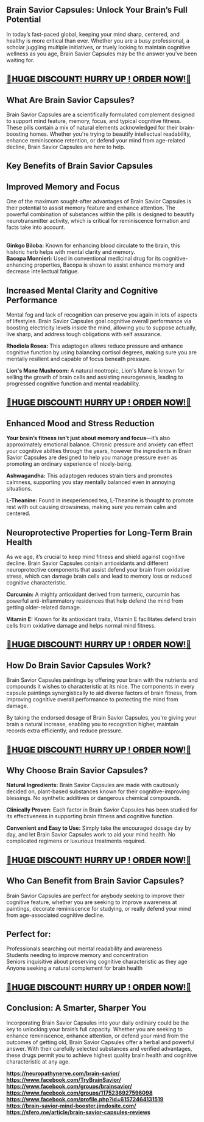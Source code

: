 <h2>Brain Savior Capsules: Unlock Your Brain&rsquo;s Full Potential</h2>
<p>In today&rsquo;s fast-paced global, keeping your mind sharp, centered, and healthy is more critical than ever. Whether you are a busy professional, a scholar juggling multiple initiatives, or truely looking to maintain cognitive wellness as you age, Brain Savior Capsules may be the answer you&rsquo;ve been waiting for.</p>
<h2><a href="https://neuropathynerve.com/brain-savior-buy/">🌸𝐇𝐔𝐆𝐄 𝐃𝐈𝐒𝐂𝐎𝐔𝐍𝐓! 𝐇𝐔𝐑𝐑𝐘 𝐔𝐏 ! 𝐎𝐑𝐃𝐄𝐑 𝐍𝐎𝐖!🌸</a></h2>
<h2>What Are Brain Savior Capsules?</h2>
<p>Brain Savior Capsules are a scientifically formulated complement designed to support mind feature, memory, focus, and typical cognitive fitness. These pills contain a mix of natural elements acknowledged for their brain-boosting homes. Whether you're trying to beautify intellectual readability, enhance reminiscence retention, or defend your mind from age-related decline, Brain Savior Capsules are here to help.</p>
<h2>Key Benefits of Brain Savior Capsules</h2>
<h2>Improved Memory and Focus</h2>
<p>One of the maximum sought-after advantages of Brain Savior Capsules is their potential to assist memory feature and enhance attention. The powerful combination of substances within the pills is designed to beautify neurotransmitter activity, which is critical for reminiscence formation and facts take into account.</p>
<p><br /><strong>Ginkgo Biloba:</strong> Known for enhancing blood circulate to the brain, this historic herb helps with mental clarity and memory.<br /><strong>Bacopa Monnieri:</strong> Used in conventional medicinal drug for its cognitive-enhancing properties, Bacopa is shown to assist enhance memory and decrease intellectual fatigue.</p>
<h2>Increased Mental Clarity and Cognitive Performance</h2>
<p>Mental fog and lack of recognition can preserve you again in lots of aspects of lifestyles. Brain Savior Capsules goal cognitive overall performance via boosting electricity levels inside the mind, allowing you to suppose actually, live sharp, and address tough obligations with self assurance.</p>
<p><strong>Rhodiola Rosea:</strong> This adaptogen allows reduce pressure and enhance cognitive function by using balancing cortisol degrees, making sure you are mentally resilient and capable of focus beneath pressure.</p>
<p><strong>Lion's Mane Mushroom:</strong> A natural nootropic, Lion's Mane is known for selling the growth of brain cells and assisting neurogenesis, leading to progressed cognitive function and mental readability.</p>
<h2><a href="https://neuropathynerve.com/brain-savior-buy/">🌸𝐇𝐔𝐆𝐄 𝐃𝐈𝐒𝐂𝐎𝐔𝐍𝐓! 𝐇𝐔𝐑𝐑𝐘 𝐔𝐏 ! 𝐎𝐑𝐃𝐄𝐑 𝐍𝐎𝐖!🌸</a></h2>
<h2>Enhanced Mood and Stress Reduction</h2>
<p><strong>Your brain&rsquo;s fitness isn&rsquo;t just about memory and focus</strong>&mdash;it&rsquo;s also approximately emotional balance. Chronic pressure and anxiety can effect your cognitive abilties through the years, however the ingredients in Brain Savior Capsules are designed to help you manage pressure even as promoting an ordinary experience of nicely-being.</p>
<p><strong>Ashwagandha:</strong> This adaptogen reduces strain tiers and promotes calmness, supporting you stay mentally balanced even in annoying situations.</p>
<p><strong>L-Theanine:</strong> Found in inexperienced tea, L-Theanine is thought to promote rest with out causing drowsiness, making sure you remain calm and centered.</p>
<h2>Neuroprotective Properties for Long-Term Brain Health</h2>
<p>As we age, it&rsquo;s crucial to keep mind fitness and shield against cognitive decline. Brain Savior Capsules contain antioxidants and different neuroprotective components that assist defend your brain from oxidative stress, which can damage brain cells and lead to memory loss or reduced cognitive characteristic.</p>
<p><strong>Curcumin:</strong> A mighty antioxidant derived from turmeric, curcumin has powerful anti-inflammatory residences that help defend the mind from getting older-related damage.</p>
<p><strong>Vitamin E:</strong> Known for its antioxidant traits, Vitamin E facilitates defend brain cells from oxidative damage and helps normal mind fitness.</p>
<h2><a href="https://neuropathynerve.com/brain-savior-buy/">🌸𝐇𝐔𝐆𝐄 𝐃𝐈𝐒𝐂𝐎𝐔𝐍𝐓! 𝐇𝐔𝐑𝐑𝐘 𝐔𝐏 ! 𝐎𝐑𝐃𝐄𝐑 𝐍𝐎𝐖!🌸</a></h2>
<h2>How Do Brain Savior Capsules Work?</h2>
<p>Brain Savior Capsules paintings by offering your brain with the nutrients and compounds it wishes to characteristic at its nice. The components in every capsule paintings synergistically to aid diverse factors of brain fitness, from improving cognitive overall performance to protecting the mind from damage.</p>
<p>By taking the endorsed dosage of Brain Savior Capsules, you're giving your brain a natural increase, enabling you to recognition higher, maintain records extra efficiently, and reduce pressure.</p>
<h2><a href="https://neuropathynerve.com/brain-savior-buy/">🌸𝐇𝐔𝐆𝐄 𝐃𝐈𝐒𝐂𝐎𝐔𝐍𝐓! 𝐇𝐔𝐑𝐑𝐘 𝐔𝐏 ! 𝐎𝐑𝐃𝐄𝐑 𝐍𝐎𝐖!🌸</a></h2>
<h2>Why Choose Brain Savior Capsules?</h2>
<p><strong>Natural Ingredients:</strong> Brain Savior Capsules are made with cautiously decided on, plant-based substances known for their cognitive-improving blessings. No synthetic additives or dangerous chemical compounds.</p>
<p><strong>Clinically Proven</strong>: Each factor in Brain Savior Capsules has been studied for its effectiveness in supporting brain fitness and cognitive function.</p>
<p><strong>Convenient and Easy to Use:</strong> Simply take the encouraged dosage day by day, and let Brain Savior Capsules work to aid your mind health. No complicated regimens or luxurious treatments required.</p>
<h2><a href="https://neuropathynerve.com/brain-savior-buy/">🌸𝐇𝐔𝐆𝐄 𝐃𝐈𝐒𝐂𝐎𝐔𝐍𝐓! 𝐇𝐔𝐑𝐑𝐘 𝐔𝐏 ! 𝐎𝐑𝐃𝐄𝐑 𝐍𝐎𝐖!🌸</a></h2>
<h2>Who Can Benefit from Brain Savior Capsules?</h2>
<p>Brain Savior Capsules are perfect for anybody seeking to improve their cognitive feature, whether you are seeking to improve awareness at paintings, decorate reminiscence for studying, or really defend your mind from age-associated cognitive decline.</p>
<h2>Perfect for:</h2>
<p>Professionals searching out mental readability and awareness<br />Students needing to improve memory and concentration<br />Seniors inquisitive about preserving cognitive characteristic as they age<br />Anyone seeking a natural complement for brain health</p>
<h2><a href="https://neuropathynerve.com/brain-savior-buy/">🌸𝐇𝐔𝐆𝐄 𝐃𝐈𝐒𝐂𝐎𝐔𝐍𝐓! 𝐇𝐔𝐑𝐑𝐘 𝐔𝐏 ! 𝐎𝐑𝐃𝐄𝐑 𝐍𝐎𝐖!🌸</a></h2>
<h2>Conclusion: A Smarter, Sharper You</h2>
<p>Incorporating Brain Savior Capsules into your daily ordinary could be the key to unlocking your brain&rsquo;s full capacity. Whether you are seeking to enhance reminiscence, enhance attention, or defend your mind from the outcomes of getting old, Brain Savior Capsules offer a herbal and powerful answer. With their carefully selected substances and verified advantages, these drugs permit you to achieve highest quality brain health and cognitive characteristic at any age.</p>
<p><strong><a href="https://neuropathynerve.com/brain-savior/">https://neuropathynerve.com/brain-savior/</a></strong><br /><strong><a href="https://www.facebook.com/TryBrainSavior/">https://www.facebook.com/TryBrainSavior/</a></strong><br /><strong><a href="https://www.facebook.com/groups/brainsavior/">https://www.facebook.com/groups/brainsavior/</a></strong><br /><strong><a href="https://www.facebook.com/groups/1175236927596098">https://www.facebook.com/groups/1175236927596098</a></strong><br /><strong><a href="https://www.facebook.com/profile.php?id=61572464131519">https://www.facebook.com/profile.php?id=61572464131519</a></strong><br /><strong><a href="https://brain-savior-mind-booster.jimdosite.com/">https://brain-savior-mind-booster.jimdosite.com/</a></strong><br /><strong><a href="https://sfero.me/article/brain-savior-capsules-reviews">https://sfero.me/article/brain-savior-capsules-reviews</a></strong></p>

